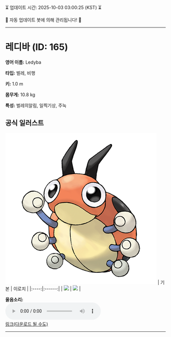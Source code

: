 
⏳ 업데이트 시간: 2025-10-03 03:00:25 (KST) ⏳

🤖 자동 업데이트 봇에 의해 관리됩니다! 🤖

---

# 레디바 (ID: 165)
**영어 이름:** Ledyba

**타입:** 벌레, 비행

**키:** 1.0 m

**몸무게:** 10.8 kg

**특성:** 벌레의알림, 일찍기상, 주눅

## 공식 일러스트
![](https://raw.githubusercontent.com/PokeAPI/sprites/master/sprites/pokemon/other/official-artwork/165.png)
| 기본 | 이로치 |
|:----:|:------:|
| <img src="http://play.pokemonshowdown.com/sprites/ani/ledyba.gif" width="200"> | <img src="http://play.pokemonshowdown.com/sprites/ani-shiny/ledyba.gif" width="200"> |

**울음소리:**<br><audio controls src="https://raw.githubusercontent.com/PokeAPI/cries/main/cries/pokemon/latest/165.ogg"></audio><br> [링크(다운로드 될 수도)](https://raw.githubusercontent.com/PokeAPI/cries/main/cries/pokemon/latest/165.ogg)


---
